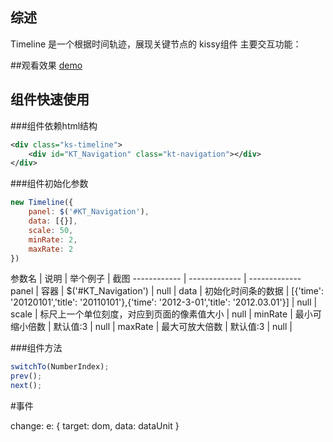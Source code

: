 ## 综述

Timeline 是一个根据时间轨迹，展现关键节点的 kissy组件
主要交互功能：

##观看效果
[demo](../demo/index.html)


## 组件快速使用

###组件依赖html结构
```xml
<div class="ks-timeline">
    <div id="KT_Navigation" class="kt-navigation"></div>
</div>
```

###组件初始化参数

```javascript
new Timeline({
    panel: $('#KT_Navigation'),
    data: [{}],
    scale: 50,
    minRate: 2,
    maxRate: 2
})
```

参数名 | 说明 | 举个例子 | 截图
------------ | ------------- | -------------
panel  | 容器 | $('#KT_Navigation') | null |
data   | 初始化时间条的数据 | [{'time': '20120101','title': '20110101'},{'time': '2012-3-01','title': '2012.03.01'}] | null |
scale  | 标尺上一个单位刻度，对应到页面的像素值大小 | null |
minRate | 最小可缩小倍数 | 默认值:3 | null |
maxRate | 最大可放大倍数 | 默认值:3 | null |


###组件方法

```javascript
switchTo(NumberIndex);
prev();
next();
```

#事件

change: 
e: {
    target: dom,
    data: dataUnit
}

